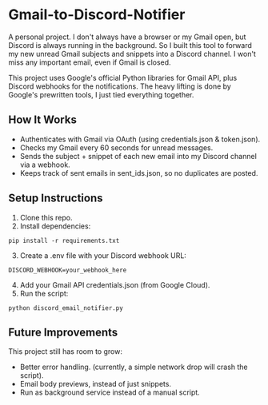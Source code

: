 # Gmail-to-Discord-Notifier
A personal project. I don't always have a browser or my Gmail open, but Discord is always running in the background. So I built this tool to forward my new unread Gmail subjects and snippets into a Discord channel. I won't miss any important email, even if Gmail is closed.

This project uses Google's official Python libraries for Gmail API, plus Discord webhooks for the notifications. The heavy lifting is done by Google's prewritten tools, I just tied everything together.

## How It Works
- Authenticates with Gmail via OAuth (using credentials.json & token.json).
- Checks my Gmail every 60 seconds for unread messages.
- Sends the subject + snippet of each new email into my Discord channel via a webhook.
- Keeps track of sent emails in sent_ids.json, so no duplicates are posted.

## Setup Instructions
1. Clone this repo.
2. Install dependencies:
```
pip install -r requirements.txt
```
3. Create a .env file with your Discord webhook URL:
```env
DISCORD_WEBHOOK=your_webhook_here
```
4. Add your Gmail API credentials.json (from Google Cloud).
5. Run the script:
```
python discord_email_notifier.py
```

## Future Improvements
This project still has room to grow:
- Better error handling. (currently, a simple network drop will crash the script).
- Email body previews, instead of just snippets.
- Run as background service instead of a manual script.


